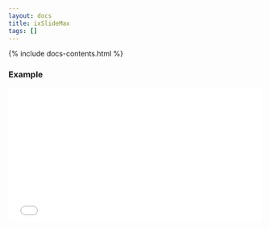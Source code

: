```yaml
---
layout: docs
title: ixSlideMax
tags: []
---
```


{% include docs-contents.html %}

### Example
<iframe allowfullscreen="true" allowtransparency="true" frameborder="no" height="266" scrolling="no" src="//codepen.io/blaxk/embed/qbyegx/?height=266&amp;theme-id=22040&amp;default-tab=result" style="width: 100%;"></iframe>